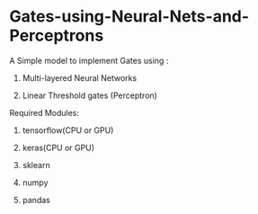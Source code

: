 # Gates-using-Neural-Nets-and-Perceptrons
A Simple model to implement Gates using :

1. Multi-layered Neural Networks

2. Linear Threshold gates (Perceptron)

Required Modules:

 1. tensorflow(CPU or GPU)

 2. keras(CPU or GPU)

 3. sklearn

 4. numpy

 5. pandas

